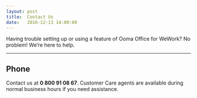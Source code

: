 ```yaml
---
layout: post
title:  Contact Us
date:   2016-12-13 14:00:00
---
```


Having trouble setting up or using a feature of Ooma Office for WeWork? No problem! We’re here to help.

* * *

## Phone

Contact us at **0 800 91 08 67**. Customer Care agents are available during normal business hours if you need assistance.